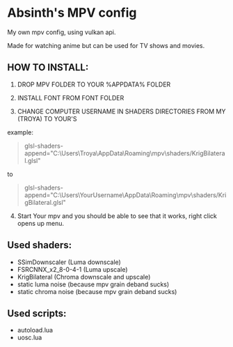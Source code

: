 # Absinth's MPV config
My own mpv config, using vulkan api.

Made for watching anime but can be used for TV shows and movies.

## HOW TO INSTALL:

1) DROP MPV FOLDER TO YOUR %APPDATA% FOLDER

2) INSTALL FONT FROM FONT FOLDER 

3) CHANGE COMPUTER USERNAME IN SHADERS DIRECTORIES FROM MY (TROYA) TO YOUR'S

example:
 >glsl-shaders-append="C:\Users\Troya\AppData\Roaming\mpv\shaders/KrigBilateral.glsl"
 
to

 >glsl-shaders-append="C:\Users\YourUsername\AppData\Roaming\mpv\shaders/KrigBilateral.glsl"
 
 4) Start Your mpv and you should be able to see that it works, right click opens up menu.

## Used shaders:
- SSimDownscaler (Luma downscale)
- FSRCNNX_x2_8-0-4-1 (Luma upscale)
- KrigBilateral (Chroma downscale and upscale)
- static luma noise (because mpv grain deband sucks)
- static chroma noise (because mpv grain deband sucks)

## Used scripts:
- autoload.lua
- uosc.lua
